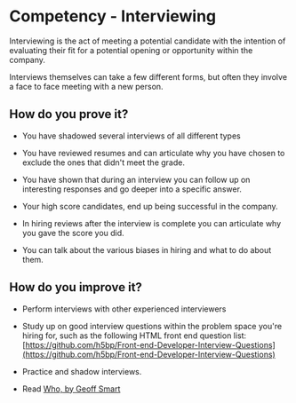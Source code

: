 # Competency - Interviewing

Interviewing is the act of meeting a potential candidate with the intention of evaluating their fit for a potential opening or opportunity within the company.

Interviews themselves can take a few different forms, but often they involve a face to face meeting with a new person. 


## How do you prove it?

* You have shadowed several interviews of all different types

* You have reviewed resumes and can articulate why you have chosen to exclude the ones that didn't meet the grade.

* You have shown that during an interview you can follow up on interesting responses and go deeper into a specific answer.

* Your high score candidates, end up being successful in the company.

* In hiring reviews after the interview is complete you can articulate why you gave the score you did.

* You can talk about the various biases in hiring and what to do about them.

## How do you improve it?

* Perform interviews with other experienced interviewers

* Study up on good interview questions within the problem space you're hiring for, such as the following HTML front end question list: [https://github.com/h5bp/Front-end-Developer-Interview-Questions](https://github.com/h5bp/Front-end-Developer-Interview-Questions)

* Practice and shadow interviews.

* Read [Who, by Geoff Smart](https://www.amazon.ca/Who-Method-Hiring-Geoff-Smart/dp/1400158389)

